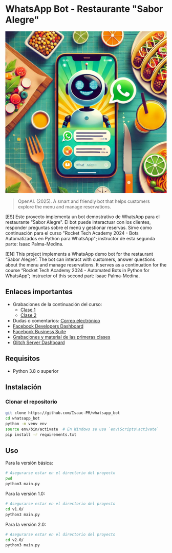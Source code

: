 # WhatsApp Bot - Restaurante "Sabor Alegre"

<img src="assets/portada.webp" width="600px">

> OpenAI. (2025). A smart and friendly bot that helps customers explore the menu and manage reservations.

[ES] Este proyecto implementa un bot demostrativo de WhatsApp para el restaurante "Sabor Alegre". El bot puede interactuar con los clientes, responder preguntas sobre el menú y gestionar reservas. Sirve como continuación para el curso "Rocket Tech Academy 2024 - Bots Automatizados en Python para WhatsApp"; instructor de esta segunda parte: Isaac Palma-Medina.

[EN] This project implements a WhatsApp demo bot for the restaurant “Sabor Alegre”. The bot can interact with customers, answer questions about the menu and manage reservations. It serves as a continuation for the course “Rocket Tech Academy 2024 - Automated Bots in Python for WhatsApp”; instructor of this second part: Isaac Palma-Medina.

## Enlaces importantes

- Grabaciones de la continuación del curso:
  - [Clase 1](TODO)
  - [Clase 2](TODO)
- Dudas o comentarios: [Correo electrónico](mailto:asistcompuest1@cenat.ac.cr)
- [Facebook Developers Dashboard](https://developers.facebook.com/)
- [Facebook Business Suite](https://business.facebook.com/)
- [Grabaciones y material de las primeras clases](https://drive.google.com/drive/folders/1SWC4C9NF5hVBDbJ3GA3I100F23epVw6d)
- [Glitch Server Dashboard](https://glitch.com/dashboard)

## Requisitos

- Python 3.8 o superior

## Instalación

### Clonar el repositorio

```sh
git clone https://github.com/Isaac-PM/whatsapp_bot
cd whatsapp_bot
python -m venv env
source env/bin/activate  # En Windows se usa `env\Scripts\activate`
pip install -r requirements.txt
```

## Uso

Para la versión básica:

```sh
# Asegurarse estar en el directorio del proyecto
pwd
python3 main.py
```

Para la versión 1.0:

```sh
# Asegurarse estar en el directorio del proyecto
cd v1.0/
python3 main.py
```

Para la versión 2.0:

```sh
# Asegurarse estar en el directorio del proyecto
cd v2.0/
python3 main.py
```
